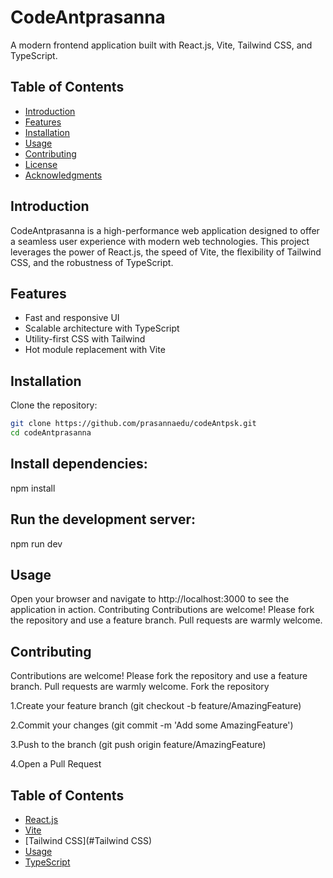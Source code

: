# CodeAntprasanna

A modern frontend application built with React.js, Vite, Tailwind CSS, and TypeScript.

## Table of Contents
- [Introduction](#introduction)
- [Features](#features)
- [Installation](#installation)
- [Usage](#usage)
- [Contributing](#contributing)
- [License](#license)
- [Acknowledgments](#acknowledgments)

## Introduction
CodeAntprasanna is a high-performance web application designed to offer a seamless user experience with modern web technologies. This project leverages the power of React.js, the speed of Vite, the flexibility of Tailwind CSS, and the robustness of TypeScript.

## Features
- Fast and responsive UI
- Scalable architecture with TypeScript
- Utility-first CSS with Tailwind
- Hot module replacement with Vite

## Installation

Clone the repository:
```bash
git clone https://github.com/prasannaedu/codeAntpsk.git
cd codeAntprasanna
```
## Install dependencies:
npm install

## Run the development server:
npm run dev

## Usage
Open your browser and navigate to http://localhost:3000 to see the application in action.
Contributing
Contributions are welcome! Please fork the repository and use a feature branch. Pull requests are warmly welcome.

## Contributing
Contributions are welcome! Please fork the repository and use a feature branch. Pull requests are warmly welcome.
Fork the repository

1.Create your feature branch (git checkout -b feature/AmazingFeature)

2.Commit your changes (git commit -m 'Add some AmazingFeature')

3.Push to the branch (git push origin feature/AmazingFeature)

4.Open a Pull Request

## Table of Contents
- [React.js](#React.js)
- [Vite](#Vite)
- [Tailwind CSS](#Tailwind CSS)
- [Usage](#usage)
- [TypeScript](#TypeScript)
